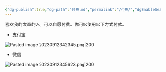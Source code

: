 ```yaml
---
{"dg-publish":true,"dg-path":"付费.md","permalink":"/付费/","dgEnableSearch":"true","created":"2023-09-12T14:58:12.000+08:00","updated":"2024-04-07T22:42:32.429+08:00"}
---
```


喜欢我的文章的人，可以自愿付费。你可以使用以下方式付款。

- 支付宝

![Pasted image 20230912342345.png|200](/img/user/0.Asset/resource/Pasted%20image%2020230912342345.png)

- 微信

![Pasted image 20230912345623.png|200](/img/user/0.Asset/resource/Pasted%20image%2020230912345623.png)